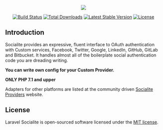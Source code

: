 <p align="center"><img src="https://laravel.com/assets/img/components/logo-socialite.svg"></p>

<p align="center">
<a href="https://travis-ci.org/efureev/socialite"><img src="https://travis-ci.org/laravel/socialite.svg" alt="Build Status"></a>
<a href="https://packagist.org/packages/efureev/socialite"><img src="https://poser.pugx.org/efureev/socialite/d/total.svg" alt="Total Downloads"></a>
<a href="https://packagist.org/packages/efureev/socialite"><img src="https://poser.pugx.org/efureev/socialite/v/stable.svg" alt="Latest Stable Version"></a>
<a href="https://packagist.org/packages/efureev/socialite"><img src="https://poser.pugx.org/efureev/socialite/license.svg" alt="License"></a>
</p>

## Introduction

Socialite provides an expressive, fluent interface to OAuth authentication with Custom services, Facebook, Twitter, Google, LinkedIn, GitHub, GitLab and Bitbucket. It handles almost all of the boilerplate social authentication code you are dreading writing.

**You can write own config for your Custom Provider.**

**ONLY PHP 7.1 and upper**

Adapters for other platforms are listed at the community driven [Socialite Providers](https://socialiteproviders.github.io/) website.

## License

Laravel Socialite is open-sourced software licensed under the [MIT license](https://opensource.org/licenses/MIT).
